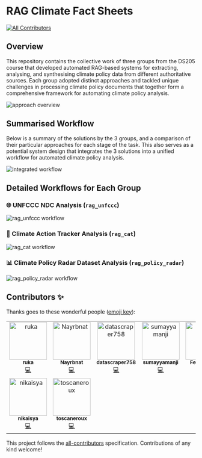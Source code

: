 # RAG Climate Fact Sheets 
<!-- ALL-CONTRIBUTORS-BADGE:START - Do not remove or modify this section -->
[![All Contributors](https://img.shields.io/badge/all_contributors-9-orange.svg?style=flat-square)](#contributors-)
<!-- ALL-CONTRIBUTORS-BADGE:END -->

## Overview 

This repository contains the collective work of three groups from the DS205 course that developed automated RAG-based systems for extracting, analysing, and synthesising climate policy data from different authoritative sources. Each group adopted distinct approaches and tackled unique challenges in processing climate policy documents that together form a comprehensive framework for automating climate policy analysis.

![approach overview](imgs/overview.png)

## Summarised Workflow

Below is a summary of the solutions by the 3 groups, and a comparison of their particular approaches for each stage of the task. This also serves as a potential system design that integrates the 3 solutions into a unified workflow for automated climate policy analysis.  

![integrated workflow](imgs/integrated_workflow.png)

## Detailed Workflows for Each Group 

### 🌐 UNFCCC NDC Analysis (`rag_unfccc`)

![`rag_unfccc` workflow](imgs/unfccc_workflow.png)

### 🎯 Climate Action Tracker Analysis (`rag_cat`)

![`rag_cat workflow`](imgs/cat_workflow.png)

### 📊 Climate Policy Radar Dataset Analysis (`rag_policy_radar`)

![`rag_policy_radar` workflow](imgs/policy_radar_workflow.png)

## Contributors ✨

Thanks goes to these wonderful people ([emoji key](https://allcontributors.org/docs/en/emoji-key)):

<!-- ALL-CONTRIBUTORS-LIST:START - Do not remove or modify this section -->
<!-- prettier-ignore-start -->
<!-- markdownlint-disable -->
<table>
  <tbody>
    <tr>
      <td align="center" valign="top" width="14.28%"><a href="https://github.com/ruikai30"><img src="https://avatars.githubusercontent.com/u/147737135?v=4?s=100" width="100px;" alt="ruka"/><br /><sub><b>ruka</b></sub></a><br /><a href="https://github.com/LSE DS205/rag-fact-sheets/commits?author=ruikai30" title="Code">💻</a></td>
      <td align="center" valign="top" width="14.28%"><a href="https://github.com/Nayrbnat"><img src="https://avatars.githubusercontent.com/u/97864681?v=4?s=100" width="100px;" alt="Nayrbnat"/><br /><sub><b>Nayrbnat</b></sub></a><br /><a href="https://github.com/LSE DS205/rag-fact-sheets/commits?author=Nayrbnat" title="Code">💻</a></td>
      <td align="center" valign="top" width="14.28%"><a href="https://github.com/datascraper758"><img src="https://avatars.githubusercontent.com/u/183512656?v=4?s=100" width="100px;" alt="datascraper758"/><br /><sub><b>datascraper758</b></sub></a><br /><a href="https://github.com/LSE DS205/rag-fact-sheets/commits?author=datascraper758" title="Code">💻</a></td>
      <td align="center" valign="top" width="14.28%"><a href="https://github.com/sumayyamanji"><img src="https://avatars.githubusercontent.com/u/198595926?v=4?s=100" width="100px;" alt="sumayyamanji"/><br /><sub><b>sumayyamanji</b></sub></a><br /><a href="https://github.com/LSE DS205/rag-fact-sheets/commits?author=sumayyamanji" title="Code">💻</a></td>
      <td align="center" valign="top" width="14.28%"><a href="https://github.com/felix-brown"><img src="https://avatars.githubusercontent.com/u/107852540?v=4?s=100" width="100px;" alt="Felix Brown"/><br /><sub><b>Felix Brown</b></sub></a><br /><a href="https://github.com/LSE DS205/rag-fact-sheets/commits?author=felix-brown" title="Code">💻</a></td>
      <td align="center" valign="top" width="14.28%"><a href="https://github.com/ZCLiu35"><img src="https://avatars.githubusercontent.com/u/100470818?v=4?s=100" width="100px;" alt="Zicheng Liu"/><br /><sub><b>Zicheng Liu</b></sub></a><br /><a href="https://github.com/LSE DS205/rag-fact-sheets/commits?author=ZCLiu35" title="Code">💻</a></td>
      <td align="center" valign="top" width="14.28%"><a href="https://github.com/Jessie-Fung"><img src="https://avatars.githubusercontent.com/u/147734161?v=4?s=100" width="100px;" alt="Jessie Fung"/><br /><sub><b>Jessie Fung</b></sub></a><br /><a href="https://github.com/LSE DS205/rag-fact-sheets/commits?author=Jessie-Fung" title="Code">💻</a></td>
    </tr>
    <tr>
      <td align="center" valign="top" width="14.28%"><a href="https://github.com/nikaisya"><img src="https://avatars.githubusercontent.com/u/158149380?v=4?s=100" width="100px;" alt="nikaisya"/><br /><sub><b>nikaisya</b></sub></a><br /><a href="https://github.com/LSE DS205/rag-fact-sheets/commits?author=nikaisya" title="Code">💻</a></td>
      <td align="center" valign="top" width="14.28%"><a href="https://github.com/toscaneroux"><img src="https://avatars.githubusercontent.com/u/127334278?v=4?s=100" width="100px;" alt="toscaneroux"/><br /><sub><b>toscaneroux</b></sub></a><br /><a href="https://github.com/LSE DS205/rag-fact-sheets/commits?author=toscaneroux" title="Code">💻</a></td>
    </tr>
  </tbody>
</table>

<!-- markdownlint-restore -->
<!-- prettier-ignore-end -->

<!-- ALL-CONTRIBUTORS-LIST:END -->

This project follows the [all-contributors](https://github.com/all-contributors/all-contributors) specification. Contributions of any kind welcome!
